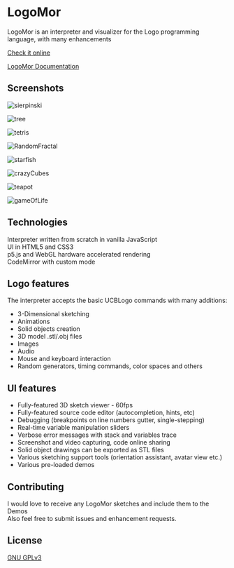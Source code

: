 # LogoMor

LogoMor is an interpreter and visualizer for the Logo programming language, with many enhancements

[Check it online](https://logomor.com/)

[LogoMor Documentation](https://logomor.com/assets/documentation/Documentation.pdf)

## Screenshots

![sierpinski](https://user-images.githubusercontent.com/13304797/149678009-dc9827dd-afa9-45be-a320-e935903c2a28.png)

![tree](https://user-images.githubusercontent.com/13304797/149676617-68e6633c-ea95-4e75-963a-faec4a7f7ac7.png)

![tetris](https://user-images.githubusercontent.com/13304797/149676690-637f9f92-c979-4b43-9c94-4be900b0e0a9.png)

![RandomFractal](https://user-images.githubusercontent.com/13304797/149676764-cc3fc877-b4aa-4d2d-a507-70e3ff4b949a.png)

![starfish](https://user-images.githubusercontent.com/13304797/149676824-b7480fce-403b-410b-87f9-7022f7c3b89c.png)

![crazyCubes](https://user-images.githubusercontent.com/13304797/149676944-84acfa22-0d5a-4229-afc4-53cb837ddf49.png)

![teapot](https://user-images.githubusercontent.com/13304797/150615655-b8d54fbc-4190-43ac-8b37-951e880088fb.png)

![gameOfLife](https://user-images.githubusercontent.com/13304797/149677062-0f4b209f-634b-4334-bdcf-e5b967c8f037.png)

## Technologies

Interpreter written from scratch in vanilla JavaScript  
UI in HTML5 and CSS3  
p5.js and WebGL hardware accelerated rendering  
CodeMirror with custom mode 

## Logo features

The interpreter accepts the basic UCBLogo commands with many additions:
- 3-Dimensional sketching
- Animations
- Solid objects creation
- 3D model .stl/.obj files
- Images
- Audio 
- Mouse and keyboard interaction
- Random generators, timing commands, color spaces and others

## UI features

- Fully-featured 3D sketch viewer - 60fps
- Fully-featured source code editor (autocompletion, hints, etc)
- Debugging (breakpoints on line numbers gutter, single-stepping) 
- Real-time variable manipulation sliders
- Verbose error messages with stack and variables trace
- Screenshot and video capturing, code online sharing
- Solid object drawings can be exported as STL files
- Various sketching support tools (orientation assistant, avatar view etc.)
- Various pre-loaded demos

## Contributing

I would love to receive any LogoMor sketches and include them to the Demos  
Also feel free to submit issues and enhancement requests.


## License

[GNU GPLv3](https://choosealicense.com/licenses/gpl-3.0/)
